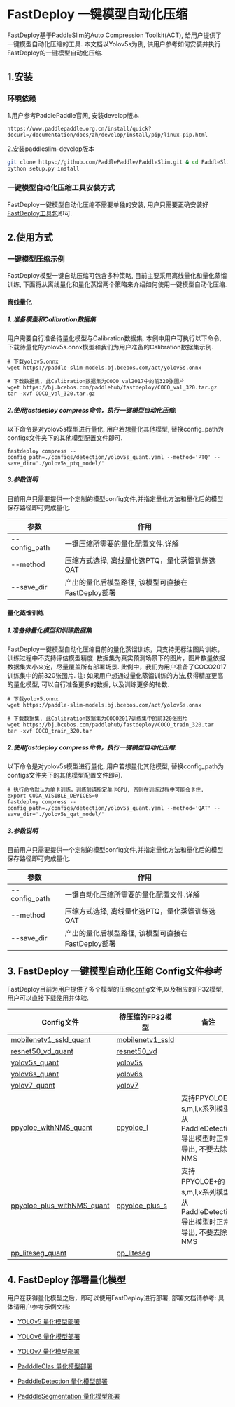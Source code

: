 # FastDeploy 一键模型自动化压缩
FastDeploy基于PaddleSlim的Auto Compression Toolkit(ACT), 给用户提供了一键模型自动化压缩的工具.
本文档以Yolov5s为例, 供用户参考如何安装并执行FastDeploy的一键模型自动化压缩.

## 1.安装

### 环境依赖

1.用户参考PaddlePaddle官网, 安装develop版本
```
https://www.paddlepaddle.org.cn/install/quick?docurl=/documentation/docs/zh/develop/install/pip/linux-pip.html
```

2.安装paddleslim-develop版本
```bash
git clone https://github.com/PaddlePaddle/PaddleSlim.git & cd PaddleSlim
python setup.py install
```

### 一键模型自动化压缩工具安装方式
FastDeploy一键模型自动化压缩不需要单独的安装, 用户只需要正确安装好[FastDeploy工具包](../../README.md)即可.

## 2.使用方式

### 一键模型压缩示例
FastDeploy模型一键自动压缩可包含多种策略, 目前主要采用离线量化和量化蒸馏训练, 下面将从离线量化和量化蒸馏两个策略来介绍如何使用一键模型自动化压缩.

#### 离线量化

##### 1. 准备模型和Calibration数据集
用户需要自行准备待量化模型与Calibration数据集.
本例中用户可执行以下命令, 下载待量化的yolov5s.onnx模型和我们为用户准备的Calibration数据集示例.

```shell
# 下载yolov5.onnx
wget https://paddle-slim-models.bj.bcebos.com/act/yolov5s.onnx

# 下载数据集, 此Calibration数据集为COCO val2017中的前320张图片
wget https://bj.bcebos.com/paddlehub/fastdeploy/COCO_val_320.tar.gz
tar -xvf COCO_val_320.tar.gz
```

##### 2.使用fastdeploy compress命令，执行一键模型自动化压缩:
以下命令是对yolov5s模型进行量化, 用户若想量化其他模型, 替换config_path为configs文件夹下的其他模型配置文件即可.
```shell
fastdeploy compress --config_path=./configs/detection/yolov5s_quant.yaml --method='PTQ' --save_dir='./yolov5s_ptq_model/'
```

##### 3.参数说明

目前用户只需要提供一个定制的模型config文件,并指定量化方法和量化后的模型保存路径即可完成量化.

| 参数                 | 作用                                                         |
| -------------------- | ------------------------------------------------------------ |
| --config_path          | 一键压缩所需要的量化配置文件.[详解](./configs/README.md)                        |
| --method               | 压缩方式选择, 离线量化选PTQ，量化蒸馏训练选QAT     |
| --save_dir             | 产出的量化后模型路径, 该模型可直接在FastDeploy部署     |



#### 量化蒸馏训练

##### 1.准备待量化模型和训练数据集
FastDeploy一键模型自动化压缩目前的量化蒸馏训练，只支持无标注图片训练，训练过程中不支持评估模型精度.
数据集为真实预测场景下的图片，图片数量依据数据集大小来定，尽量覆盖所有部署场景. 此例中，我们为用户准备了COCO2017训练集中的前320张图片.
注: 如果用户想通过量化蒸馏训练的方法,获得精度更高的量化模型, 可以自行准备更多的数据, 以及训练更多的轮数.

```shell
# 下载yolov5.onnx
wget https://paddle-slim-models.bj.bcebos.com/act/yolov5s.onnx

# 下载数据集, 此Calibration数据集为COCO2017训练集中的前320张图片
wget https://bj.bcebos.com/paddlehub/fastdeploy/COCO_train_320.tar
tar -xvf COCO_train_320.tar
```

##### 2.使用fastdeploy compress命令，执行一键模型自动化压缩:
以下命令是对yolov5s模型进行量化, 用户若想量化其他模型, 替换config_path为configs文件夹下的其他模型配置文件即可.
```shell
# 执行命令默认为单卡训练，训练前请指定单卡GPU, 否则在训练过程中可能会卡住.
export CUDA_VISIBLE_DEVICES=0
fastdeploy compress --config_path=./configs/detection/yolov5s_quant.yaml --method='QAT' --save_dir='./yolov5s_qat_model/'
```

##### 3.参数说明

目前用户只需要提供一个定制的模型config文件,并指定量化方法和量化后的模型保存路径即可完成量化.

| 参数                 | 作用                                                         |
| -------------------- | ------------------------------------------------------------ |
| --config_path          | 一键自动化压缩所需要的量化配置文件.[详解](./configs/README.md)|
| --method               | 压缩方式选择, 离线量化选PTQ，量化蒸馏训练选QAT     |
| --save_dir             | 产出的量化后模型路径, 该模型可直接在FastDeploy部署     |


## 3. FastDeploy 一键模型自动化压缩 Config文件参考
FastDeploy目前为用户提供了多个模型的压缩[config](./configs/)文件,以及相应的FP32模型, 用户可以直接下载使用并体验.

| Config文件                | 待压缩的FP32模型 | 备注                                                       |
| -------------------- | ------------------------------------------------------------ |----------------------------------------- |
| [mobilenetv1_ssld_quant](./configs/classification/mobilenetv1_ssld_quant.yaml)      | [mobilenetv1_ssld](https://bj.bcebos.com/paddlehub/fastdeploy/MobileNetV1_ssld_infer.tgz)           |           |
| [resnet50_vd_quant](./configs/classification/resnet50_vd_quant.yaml)      |   [resnet50_vd](https://bj.bcebos.com/paddlehub/fastdeploy/ResNet50_vd_infer.tgz)          |     |
| [yolov5s_quant](./configs/detection/yolov5s_quant.yaml)       |   [yolov5s](https://paddle-slim-models.bj.bcebos.com/act/yolov5s.onnx)         |     |
| [yolov6s_quant](./configs/detection/yolov6s_quant.yaml)       |  [yolov6s](https://paddle-slim-models.bj.bcebos.com/act/yolov6s.onnx)          |     |
| [yolov7_quant](./configs/detection/yolov7_quant.yaml)        | [yolov7](https://paddle-slim-models.bj.bcebos.com/act/yolov7.onnx)           |      |
| [ppyoloe_withNMS_quant](./configs/detection/ppyoloe_withNMS_quant.yaml)       |  [ppyoloe_l](https://bj.bcebos.com/v1/paddle-slim-models/act/ppyoloe_crn_l_300e_coco.tar)    | 支持PPYOLOE的s,m,l,x系列模型, 从PaddleDetection导出模型时正常导出, 不要去除NMS |
| [ppyoloe_plus_withNMS_quant](./configs/detection/ppyoloe_plus_withNMS_quant.yaml)       |  [ppyoloe_plus_s](https://bj.bcebos.com/paddlehub/fastdeploy/ppyoloe_plus_crn_s_80e_coco.tar)    | 支持PPYOLOE+的s,m,l,x系列模型, 从PaddleDetection导出模型时正常导出, 不要去除NMS |
| [pp_liteseg_quant](./configs/segmentation/pp_liteseg_quant.yaml)    |   [pp_liteseg](https://bj.bcebos.com/paddlehub/fastdeploy/PP_LiteSeg_T_STDC1_cityscapes_without_argmax_infer.tgz)        |       |



## 4. FastDeploy 部署量化模型
用户在获得量化模型之后，即可以使用FastDeploy进行部署, 部署文档请参考:
具体请用户参考示例文档:
- [YOLOv5 量化模型部署](../../../examples/vision/detection/yolov5/quantize/)

- [YOLOv6 量化模型部署](../../../examples/vision/detection/yolov6/quantize/)

- [YOLOv7 量化模型部署](../../../examples/vision/detection/yolov7/quantize/)

- [PadddleClas 量化模型部署](../../../examples/vision/classification/paddleclas/quantize/)

- [PadddleDetection 量化模型部署](../../../examples/vision/detection/paddledetection/quantize/)

- [PadddleSegmentation 量化模型部署](../../../examples/vision/segmentation/paddleseg/quantize/)
